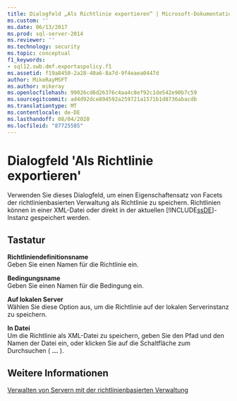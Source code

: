 ```yaml
---
title: Dialogfeld „Als Richtlinie exportieren“ | Microsoft-Dokumentation
ms.custom: ''
ms.date: 06/13/2017
ms.prod: sql-server-2014
ms.reviewer: ''
ms.technology: security
ms.topic: conceptual
f1_keywords:
- sql12.swb.dmf.exportaspolicy.f1
ms.assetid: f19a8450-2a28-40a6-8a7d-9f4eaea0447d
author: MikeRayMSFT
ms.author: mikeray
ms.openlocfilehash: 99026cd6d26376c4aa4c8ef92c1de542e90b7c59
ms.sourcegitcommit: ad4d92dce894592a259721a1571b1d8736abacdb
ms.translationtype: MT
ms.contentlocale: de-DE
ms.lasthandoff: 08/04/2020
ms.locfileid: "87725585"
---
```

# <a name="export-as-policy-dialog-box"></a>Dialogfeld 'Als Richtlinie exportieren'
  Verwenden Sie dieses Dialogfeld, um einen Eigenschaftensatz von Facets der richtlinienbasierten Verwaltung als Richtlinie zu speichern. Richtlinien können in einer XML-Datei oder direkt in der aktuellen [!INCLUDE[ssDE](../../includes/ssde-md.md)]-Instanz gespeichert werden.  
  
## <a name="options"></a>Tastatur  
 **Richtliniendefinitionsname**  
 Geben Sie einen Namen für die Richtlinie ein.  
  
 **Bedingungsname**  
 Geben Sie einen Namen für die Bedingung ein.  
  
 **Auf lokalen Server**  
 Wählen Sie diese Option aus, um die Richtlinie auf der lokalen Serverinstanz zu speichern.  
  
 **In Datei**  
 Um die Richtlinie als XML-Datei zu speichern, geben Sie den Pfad und den Namen der Datei ein, oder klicken Sie auf die Schaltfläche zum Durchsuchen ( **...** ).  
  
## <a name="see-also"></a>Weitere Informationen  
 [Verwalten von Servern mit der richtlinienbasierten Verwaltung](administer-servers-by-using-policy-based-management.md)  
  
  
